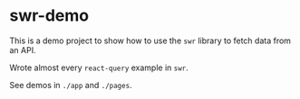 # swr-demo

This is a demo project to show how to use the `swr` library to fetch data from an API.

Wrote almost every `react-query` example in `swr`.

See demos in `./app` and `./pages`.
